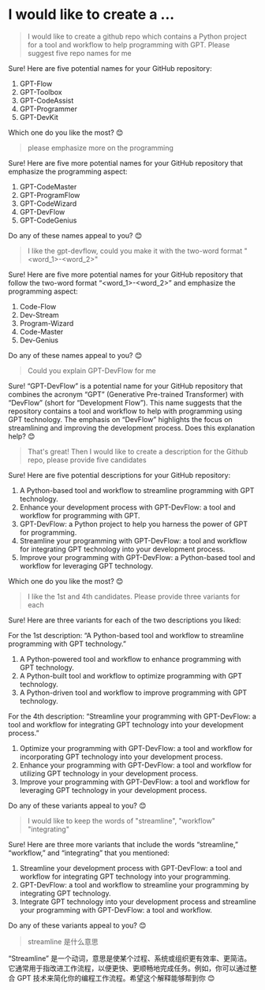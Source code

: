 # I would like to create a ...

> I would like to create a github repo which contains a Python project for a tool and workflow to help programming with GPT. Please suggest five repo names for me

Sure! Here are five potential names for your GitHub repository:

1.  GPT-Flow
2.  GPT-Toolbox
3.  GPT-CodeAssist
4.  GPT-Programmer
5.  GPT-DevKit

Which one do you like the most? 😊

> please emphasize more on the programming

Sure! Here are five more potential names for your GitHub repository that emphasize the programming aspect:

1.  GPT-CodeMaster
2.  GPT-ProgramFlow
3.  GPT-CodeWizard
4.  GPT-DevFlow
5.  GPT-CodeGenius

Do any of these names appeal to you? 😊

> I like the gpt-devflow, could you make it with the two-word format "<word_1>-<word_2>"

Sure! Here are five more potential names for your GitHub repository that follow the two-word format “<word\_1>-<word\_2>” and emphasize the programming aspect:

1.  Code-Flow
2.  Dev-Stream
3.  Program-Wizard
4.  Code-Master
5.  Dev-Genius

Do any of these names appeal to you? 😊

> Could you explain GPT-DevFlow for me

Sure! “GPT-DevFlow” is a potential name for your GitHub repository that combines the acronym “GPT” (Generative Pre-trained Transformer) with “DevFlow” (short for “Development Flow”). This name suggests that the repository contains a tool and workflow to help with programming using GPT technology. The emphasis on “DevFlow” highlights the focus on streamlining and improving the development process. Does this explanation help? 😊

> That's great! Then I would like to create a description for the Github repo, please provide five candidates

Sure! Here are five potential descriptions for your GitHub repository:

1.  A Python-based tool and workflow to streamline programming with GPT technology.
2.  Enhance your development process with GPT-DevFlow: a tool and workflow for programming with GPT.
3.  GPT-DevFlow: a Python project to help you harness the power of GPT for programming.
4.  Streamline your programming with GPT-DevFlow: a tool and workflow for integrating GPT technology into your development process.
5.  Improve your programming with GPT-DevFlow: a Python-based tool and workflow for leveraging GPT technology.

Which one do you like the most? 😊

> I like the 1st and 4th candidates. Please provide three variants for each

Sure! Here are three variants for each of the two descriptions you liked:

For the 1st description: “A Python-based tool and workflow to streamline programming with GPT technology.”

1.  A Python-powered tool and workflow to enhance programming with GPT technology.
2.  A Python-built tool and workflow to optimize programming with GPT technology.
3.  A Python-driven tool and workflow to improve programming with GPT technology.

For the 4th description: “Streamline your programming with GPT-DevFlow: a tool and workflow for integrating GPT technology into your development process.”

1.  Optimize your programming with GPT-DevFlow: a tool and workflow for incorporating GPT technology into your development process.
2.  Enhance your programming with GPT-DevFlow: a tool and workflow for utilizing GPT technology in your development process.
3.  Improve your programming with GPT-DevFlow: a tool and workflow for leveraging GPT technology in your development process.

Do any of these variants appeal to you? 😊

> I would like to keep the words of "streamline", "workflow" "integrating"

Sure! Here are three more variants that include the words “streamline,” “workflow,” and “integrating” that you mentioned:

1.  Streamline your development process with GPT-DevFlow: a tool and workflow for integrating GPT technology into your programming.
2.  GPT-DevFlow: a tool and workflow to streamline your programming by integrating GPT technology.
3.  Integrate GPT technology into your development process and streamline your programming with GPT-DevFlow: a tool and workflow.

Do any of these variants appeal to you? 😊

> streamline 是什么意思

“Streamline” 是一个动词，意思是使某个过程、系统或组织更有效率、更简洁。它通常用于指改进工作流程，以便更快、更顺畅地完成任务。例如，你可以通过整合 GPT 技术来简化你的编程工作流程。希望这个解释能够帮到你 😊